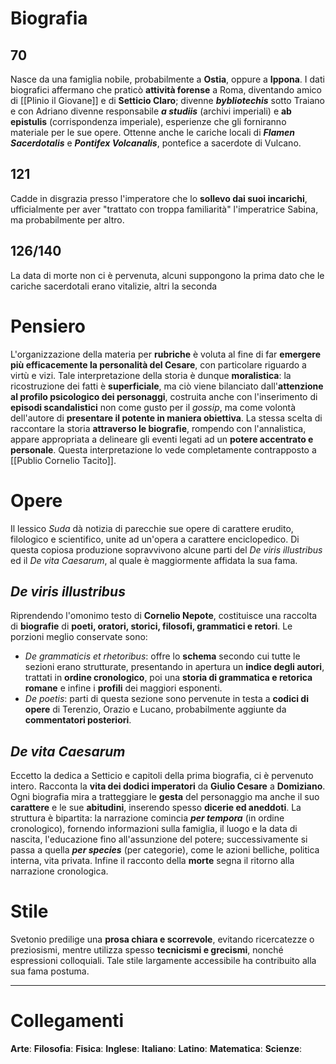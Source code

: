 # Biografia
## 70
Nasce da una famiglia nobile, probabilmente a **Ostia**, oppure a **Ippona**. I dati biografici affermano che praticò **attività forense** a Roma, diventando amico di [[Plinio il Giovane]] e di **Setticio Claro**; divenne ***bybliotechis*** sotto Traiano e con Adriano divenne responsabile ***a studiis*** (archivi imperiali) e **ab epistulis** (corrispondenza imperiale), esperienze che gli forniranno materiale per le sue opere. Ottenne anche le cariche locali di ***Flamen Sacerdotalis*** e ***Pontifex Volcanalis***, pontefice a sacerdote di Vulcano.
## 121
Cadde in disgrazia presso l'imperatore che lo **sollevo dai suoi incarichi**, ufficialmente per aver "trattato con troppa familiarità" l'imperatrice Sabina, ma probabilmente per altro.
## 126/140
La data di morte non ci è pervenuta, alcuni suppongono la prima dato che le cariche sacerdotali erano vitalizie, altri la seconda
# Pensiero
L'organizzazione della materia per **rubriche** è voluta al fine di far **emergere più efficacemente la personalità del Cesare**, con particolare riguardo a virtù e vizi. Tale interpretazione della storia è dunque **moralistica**: la ricostruzione dei fatti è **superficiale**, ma ciò viene bilanciato dall'**attenzione al profilo psicologico dei personaggi**, costruita anche con l'inserimento di **episodi scandalistici** non come gusto per il *gossip*, ma come volontà dell'autore di **presentare il potente in maniera obiettiva**. La stessa scelta di raccontare la storia **attraverso le biografie**, rompendo con l'annalistica, appare appropriata a delineare gli eventi legati ad un **potere accentrato e personale**. Questa interpretazione lo vede completamente contrapposto a [[Publio Cornelio Tacito]].
# Opere
Il lessico *Suda* dà notizia di parecchie sue opere di carattere erudito, filologico e scientifico, unite ad un'opera a carattere enciclopedico. Di questa copiosa produzione sopravvivono alcune parti del *De viris illustribus* ed il *De vita Caesarum*, al quale è maggiormente affidata la sua fama.
## *De viris illustribus*
Riprendendo l'omonimo testo di **Cornelio Nepote**, costituisce una raccolta di **biografie** di **poeti, oratori, storici, filosofi, grammatici e retori**. Le porzioni meglio conservate sono:
* *De grammaticis et rhetoribus*: offre lo **schema** secondo cui tutte le sezioni erano strutturate, presentando in apertura un **indice degli autori**, trattati in **ordine cronologico**, poi una **storia di grammatica e retorica romane** e infine i **profili** dei maggiori esponenti.
* *De poetis*: parti di questa sezione sono pervenute in testa a **codici di opere** di Terenzio, Orazio e Lucano, probabilmente aggiunte da **commentatori posteriori**.
## *De vita Caesarum*
Eccetto la dedica a Setticio e capitoli della prima biografia, ci è pervenuto intero. Racconta la **vita dei dodici imperatori** da **Giulio Cesare** a **Domiziano**. Ogni biografia mira a tratteggiare le **gesta** del personaggio ma anche il suo **carattere** e le sue **abitudini**, inserendo spesso **dicerie ed aneddoti**.
La struttura è bipartita: la narrazione comincia ***per tempora*** (in ordine cronologico), fornendo informazioni sulla famiglia, il luogo e la data di nascita, l'educazione fino all'assunzione del potere; successivamente si passa a quella ***per species*** (per categorie), come le azioni belliche, politica interna, vita privata. Infine il racconto della **morte** segna il ritorno alla narrazione cronologica.
# Stile
Svetonio predilige una **prosa chiara e scorrevole**, evitando ricercatezze o preziosismi, mentre utilizza spesso **tecnicismi e grecismi**, nonché espressioni colloquiali. Tale stile largamente accessibile ha contribuito alla sua fama postuma.

---
# Collegamenti
**Arte**:
**Filosofia**:
**Fisica**:
**Inglese**:
**Italiano**:
**Latino**:
**Matematica**:
**Scienze**:
